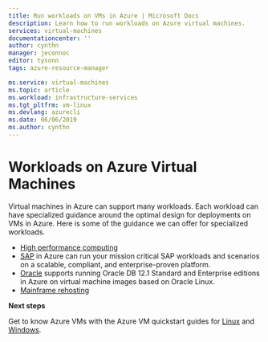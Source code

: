 ```yaml
---
title: Run workloads on VMs in Azure | Microsoft Docs
description: Learn how to run workloads on Azure virtual machines.
services: virtual-machines
documentationcenter: ''
author: cynthn
manager: jeconnoc
editor: tysonn
tags: azure-resource-manager

ms.service: virtual-machines
ms.topic: article
ms.workload: infrastructure-services
ms.tgt_pltfrm: vm-linux
ms.devlang: azurecli
ms.date: 06/06/2019
ms.author: cynthn
---
```

# Workloads on Azure Virtual Machines

Virtual machines in Azure can support many workloads. Each workload can have specialized guidance around the optimal design for deployments on VMs in Azure. Here is some of the guidance we can offer for specialized workloads.

- [High performance computing](https://docs.microsoft.com/azure/architecture/topics/high-performance-computing/)
- [SAP](./sap/get-started.md) in Azure can run your mission critical SAP workloads and scenarios on a scalable, compliant, and enterprise-proven platform.
- [Oracle](./oracle/oracle-considerations.md)  supports running Oracle DB 12.1 Standard and Enterprise editions in Azure on virtual machine images based on Oracle Linux. 
- [Mainframe rehosting](./mainframe-rehosting/overview.md) 



**Next steps**

Get to know Azure VMs with the Azure VM quickstart guides for [Linux](../linux/quick-create-cli-nodejs.md) and [Windows](../windows/quick-create-powershell.md).